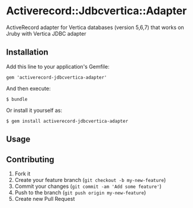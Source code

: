 # Activerecord::Jdbcvertica::Adapter
ActiveRecord adapter for Vertica databases (version 5,6,7) that works on Jruby with Vertica JDBC adapter

## Installation

Add this line to your application's Gemfile:

    gem 'activerecord-jdbcvertica-adapter'

And then execute:

    $ bundle

Or install it yourself as:

    $ gem install activerecord-jdbcvertica-adapter

## Usage

## Contributing

1. Fork it
2. Create your feature branch (`git checkout -b my-new-feature`)
3. Commit your changes (`git commit -am 'Add some feature'`)
4. Push to the branch (`git push origin my-new-feature`)
5. Create new Pull Request
